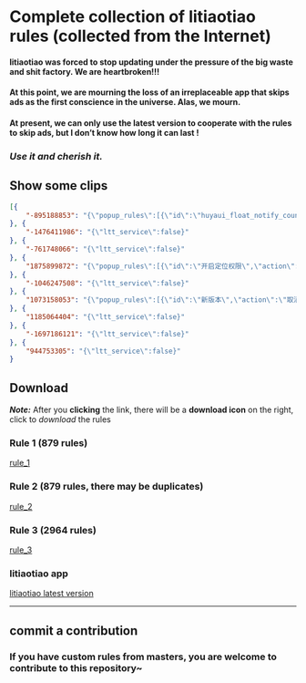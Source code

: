 # Complete collection of litiaotiao rules (collected from the Internet)

#### litiaotiao was forced to stop updating under the pressure of the big waste and shit factory. We are heartbroken!!!

#### At this point, we are mourning the loss of an irreplaceable app that skips ads as the first conscience in the universe. Alas, we mourn.

#### At present, we can only use the latest version to cooperate with the rules to skip ads, but I don’t know how long it can last !

### _**Use it and cherish it.**_

## Show some clips

``` json
[{
	"-895188853": "{\"popup_rules\":[{\"id\":\"huyaui_float_notify_count_close\",\"action\":\"huyaui_float_notify_count_close\"},{\"id\":\"开启通知，不错过订阅的主播开播\",\"action\":\"iv_right\"},{\"id\":\"push_popup_sec_txt\",\"action\":\"GLOBAL_ACTION_BACK\"}]}"
}, {
	"-1476411986": "{\"ltt_service\":false}"
}, {
	"-761748066": "{\"ltt_service\":false}"
}, {
	"1875899872": "{\"popup_rules\":[{\"id\":\"开启定位权限\",\"action\":\"home_close_img\"}]}"
}, {
	"-1046247508": "{\"ltt_service\":false}"
}, {
	"1073158053": "{\"popup_rules\":[{\"id\":\"新版本\",\"action\":\"取消\"},{\"id\":\"dialog_full_image\",\"action\":\"dialog_full_image_close\"}]}"
}, {
	"1185064404": "{\"ltt_service\":false}"
}, {
	"-1697186121": "{\"ltt_service\":false}"
}, {
	"944753305": "{\"ltt_service\":false}"
}
```

## Download
_**Note:**_ After you **clicking** the link, there will be a **download icon** on the right, click to *download* the rules

### Rule 1 (879 rules)
[rule_1](https://github.com/androidcoderr/litiaotiao_rules/blob/main/rules/2964.txt "879 rules")

### Rule 2 (879 rules, there may be duplicates)
[rule_2](https://github.com/androidcoderr/litiaotiao_rules/blob/main/rules/879_2.txt "another 879 rules")

### Rule 3 (2964 rules)
[rule_3](https://github.com/androidcoderr/litiaotiao_rules/blob/main/rules/2964.txt "2964 huge rules")

### litiaotiao app
[litiaotiao latest version](https://github.com/androidcoderr/litiaotiao_rules/blob/main/app/李跳跳2.2正式版.apk "李跳跳")

---

## commit a contribution 

### If you have custom rules from masters, you are welcome to contribute to this repository~